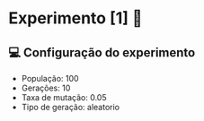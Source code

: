 # Experimento [1] 🔬

## 💻 Configuração do experimento

- População: 100
- Gerações: 10
- Taxa de mutação: 0.05
- Tipo de geração: aleatorio




